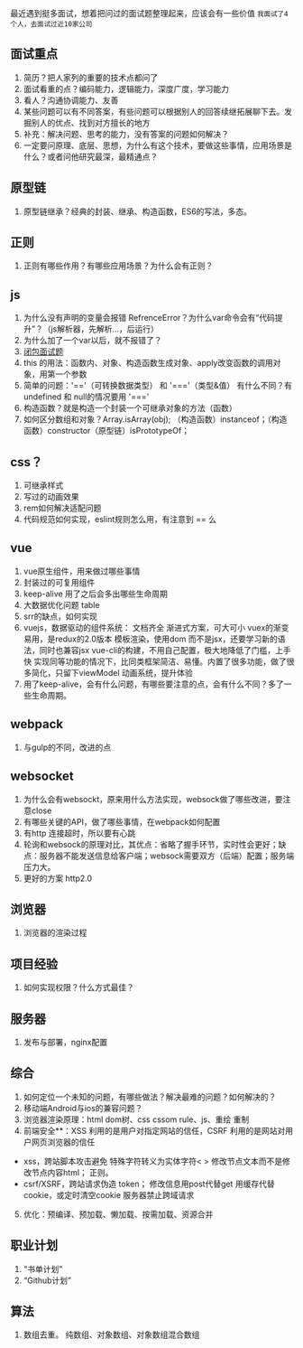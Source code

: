 最近遇到挺多面试，想着把问过的面试题整理起来，应该会有一些价值
`我面试了4个人，去面试过近10家公司`

## 面试重点

1. 简历？把人家列的重要的技术点都问了
2. 面试看重的点？编码能力，逻辑能力，深度广度，学习能力
3. 看人？沟通协调能力、友善
4. 某些问题可以有不同答案，有些问题可以根据别人的回答续继拓展聊下去。发掘别人的优点、找到对方擅长的地方
5. 补充：解决问题、思考的能力，没有答案的问题如何解决？
6. 一定要问原理、底层、思想，为什么有这个技术，要做这些事情，应用场景是什么？或者问他研究最深，最精通点？

## 原型链

1. 原型链继承？经典的封装、继承、构造函数，ES6的写法，多态。

## 正则

1. 正则有哪些作用？有哪些应用场景？为什么会有正则？

## js

1. 为什么没有声明的变量会报错 RefrenceError？为什么var命令会有“代码提升”？（js解析器，先解析...，后运行）
2. 为什么加了一个var以后，就不报错了？
3. [闭包面试题](https://github.com/lianmt/interview/blob/master/%E9%97%AD%E5%8C%85.md)
4. this 的用法：函数内、对象、构造函数生成对象、apply改变函数的调用对象，用第一个参数
5. 简单的问题：'=='（可转换数据类型）  和 '==='（类型&值） 有什么不同？有undefined 和 null的情况要用 '==='
6. 构造函数？就是构造一个封装一个可继承对象的方法（函数）
7. 如何区分数组和对象？Array.isArray(obj); （构造函数）instanceof；（构造函数）constructor（原型链）isPrototypeOf；

## css？

1. 可继承样式
2. 写过的动画效果
3. rem如何解决适配问题
4. 代码规范如何实现，eslint规则怎么用，有注意到 == 么

## vue

1. vue原生组件，用来做过哪些事情
2. 封装过的可复用组件
3. keep-alive 用了之后会多出哪些生命周期
4. 大数据优化问题 table
5. srr的缺点，如何实现
6. vuejs，数据驱动的组件系统：
  文档齐全
  渐进式方案，可大可小
  vuex的渐变易用，是redux的2.0版本
  模板渲染，使用dom 而不是jsx，还要学习新的语法，同时也兼容jsx
  vue-cli的构建，不用自己配置，极大地降低了门槛，上手快
  实现同等功能的情况下，比同类框架简洁、易懂。内置了很多功能，做了很多简化，只留下viewModel
  动画系统，提升体验
7. 用了keep-alive，会有什么问题，有哪些要注意的点，会有什么不同？多了一些生命周期。

## webpack

1. 与gulp的不同，改进的点

## websocket

1. 为什么会有websockt，原来用什么方法实现，websock做了哪些改进，要注意close
2. 有哪些关键的API，做了哪些事情，在webpack如何配置
3. 有http 连接超时，所以要有心跳
4. 轮询和websock的原理对比，其优点：省略了握手环节，实时性会更好；缺点：服务器不能发送信息给客户端；websock需要双方（后端）配置；服务端压力大。
5. 更好的方案 http2.0


## 浏览器

1. 浏览器的渲染过程

## 项目经验

1. 如何实现权限？什么方式最佳？

## 服务器

1. 发布与部署，nginx配置

## 综合

1. 如何定位一个未知的问题，有哪些做法？解决最难的问题？如何解决的？
2. 移动端Android与ios的兼容问题？
3. 浏览器渲染原理：html dom树、css cssom rule、js、重绘 重制
4. 前端安全**：XSS 利用的是用户对指定网站的信任，CSRF 利用的是网站对用户网页浏览器的信任
  - xss，跨站脚本攻击避免
  特殊字符转义为实体字符&lt; &gt;
  修改节点文本而不是修改节点内容html；
  正则。
  - csrf/XSRF，跨站请求伪造
  token；
  修改信息用post代替get
  用缓存代替cookie，或定时清空cookie
  服务器禁止跨域请求
5. 优化：预编译、预加载、懒加载、按需加载、资源合并

## 职业计划

1. “书单计划”
2. “Github计划”

## 算法
1. 数组去重。 纯数组、对象数组、对象数组混合数组
